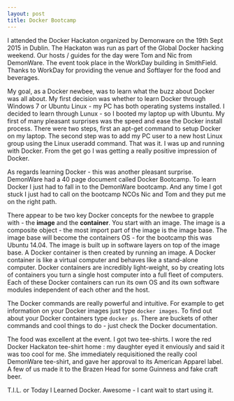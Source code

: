 ```yaml
---
layout: post
title: Docker Bootcamp
---
```

I attended the Docker Hackaton organized by Demonware on the 19th Sept 2015 in Dublin.  The Hackaton was run as part of the Global Docker hacking weekend.  Our hosts / guides for the day were Tom and Nic from DemonWare.  The event took place in the WorkDay building in SmithField.  Thanks to WorkDay for providing the venue and Softlayer for the food and beverages.

My goal, as a Docker newbee,  was to learn what the buzz about Docker was all about.  My first decision was whether to learn Docker through Windows 7 or Ubuntu Linux - my PC has both operating systems installed.  I decided to learn through Lunux - so I booted my laptop up with Ubuntu.  My first of many pleasant surprises was the speed and ease the Docker install process.  There were two steps, first an apt-get command to setup Docker on my laptop.  The second step was to add my PC user to a new host Linux group using the Linux useradd command.  That was it.  I was up and running with Docker. From the get go I was getting a really positive impression of Docker.

As regards learning Docker - this was another pleasant surprise.  DemonWare had a 40 page document called Docker Bootcamp.  To learn Docker I just had to fall in to the DemonWare bootcamp.  And any time I got stuck I just had to call on the bootcamp NCOs Nic and Tom and they put me on the right path.

There appear to be two key Docker concepts for the newbee to grapple with - the **image** and the **container**.  You start with an image.  The image is a composite object - the most import part of the image is the image base.  The image base will become the containers OS - for the bootcamp this was Ubuntu 14.04.  The image is built up in software layers on top of the image base.  A Docker container is then created by running an image. A Docker container is like a virtual computer and behaves like a stand-alone computer.  Docker containers are incredibly light-weight, so by creating lots of containers you turn a single host computer into a full fleet of computers. Each of these Docker containers can run its own OS and its own software modules independent of each other and the host.

The Docker commands are really powerful and intuitive.  For example to get information on your Docker images just type `docker images`.  To find out about your Docker containers type `docker ps`.  There are buckets of other commands and cool things to do - just check the Docker documentation.

The food was excellent at the event.  I got two tee-shirts.  I wore the red Docker Hackaton tee-shirt home : my daughter eyed it enviously and said it was too cool for me.  She immediately requisitioned the really cool DemonWare tee-shirt, and gave her approval to its American Apparel label.  A few of us made it to the Brazen Head for some Guinness and fake craft beer.  

T.I.L. or Today I Learned Docker.  Awesome - I cant wait to start using it.   
